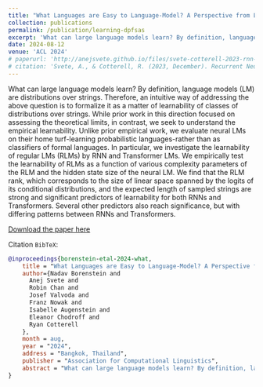```yaml
---
title: "What Languages are Easy to Language-Model? A Perspective from Learning Probabilistic Regular Languages"
collection: publications
permalink: /publication/learning-dpfsas
excerpt: 'What can large language models learn? By definition, language models (LM) are distributions over strings. Therefore, an intuitive way of addressing the above question is to formalize it as a matter of learnability of classes of distributions over strings. While prior work in this direction focused on assessing the theoretical limits, in contrast, we seek to understand the empirical learnability. Unlike prior empirical work, we evaluate neural LMs on their home turf-learning probabilistic languages-rather than as classifiers of formal languages. In particular, we investigate the learnability of regular LMs (RLMs) by RNN and Transformer LMs. We empirically test the learnability of RLMs as a function of various complexity parameters of the RLM and the hidden state size of the neural LM. We find that the RLM rank, which corresponds to the size of linear space spanned by the logits of its conditional distributions, and the expected length of sampled strings are strong and significant predictors of learnability for both RNNs and Transformers. Several other predictors also reach significance, but with differing patterns between RNNs and Transformers.'
date: 2024-08-12
venue: 'ACL 2024'
# paperurl: 'http://anejsvete.github.io/files/svete-cotterell-2023-rnn-lm-as-dpfsa.pdf'
# citation: 'Svete, A., & Cotterell, R. (2023, December). Recurrent Neural Language Models as Probabilistic Finite-state Automata. Proceedings of the 2023 Conference on Empirical Methods in Natural Language Processing. Singapore, Singapore: Association for Computational Linguistics.'
---
```

What can large language models learn? By definition, language models (LM) are distributions over strings. Therefore, an intuitive way of addressing the above question is to formalize it as a matter of learnability of classes of distributions over strings. While prior work in this direction focused on assessing the theoretical limits, in contrast, we seek to understand the empirical learnability. Unlike prior empirical work, we evaluate neural LMs on their home turf-learning probabilistic languages-rather than as classifiers of formal languages. In particular, we investigate the learnability of regular LMs (RLMs) by RNN and Transformer LMs. We empirically test the learnability of RLMs as a function of various complexity parameters of the RLM and the hidden state size of the neural LM. We find that the RLM rank, which corresponds to the size of linear space spanned by the logits of its conditional distributions, and the expected length of sampled strings are strong and significant predictors of learnability for both RNNs and Transformers. Several other predictors also reach significance, but with differing patterns between RNNs and Transformers.

[Download the paper here](https://arxiv.org/abs/2406.04289)

Citation `BibTeX`:
``` bibtex
@inproceedings{borenstein-etal-2024-what,
    title = "What Languages are Easy to Language-Model? A Perspective from Learning Probabilistic Regular Languages",
    author={Nadav Borenstein and 
      Anej Svete and 
      Robin Chan and 
      Josef Valvoda and 
      Franz Nowak and 
      Isabelle Augenstein and 
      Eleanor Chodroff and 
      Ryan Cotterell
    },
    month = aug,
    year = "2024",
    address = "Bangkok, Thailand",
    publisher = "Association for Computational Linguistics",
    abstract = "What can large language models learn? By definition, language models (LM) are distributions over strings. Therefore, an intuitive way of addressing the above question is to formalize it as a matter of learnability of classes of distributions over strings. While prior work in this direction focused on assessing the theoretical limits, in contrast, we seek to understand the empirical learnability. Unlike prior empirical work, we evaluate neural LMs on their home turf-learning probabilistic languages-rather than as classifiers of formal languages. In particular, we investigate the learnability of regular LMs (RLMs) by RNN and Transformer LMs. We empirically test the learnability of RLMs as a function of various complexity parameters of the RLM and the hidden state size of the neural LM. We find that the RLM rank, which corresponds to the size of linear space spanned by the logits of its conditional distributions, and the expected length of sampled strings are strong and significant predictors of learnability for both RNNs and Transformers. Several other predictors also reach significance, but with differing patterns between RNNs and Transformers.",
}
```
